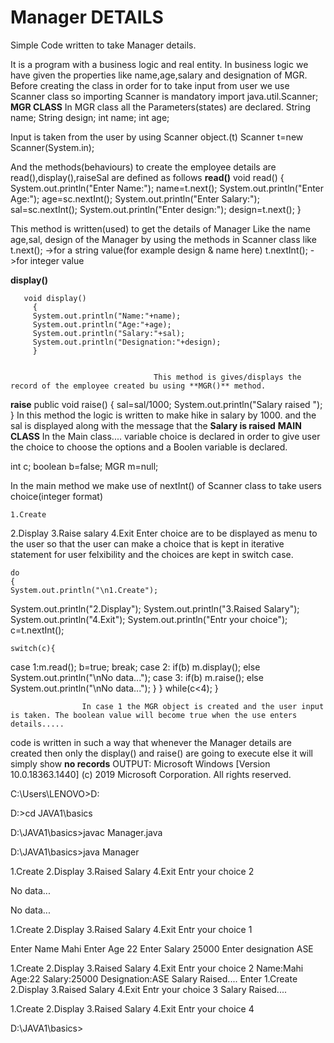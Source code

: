 # Manager DETAILS
Simple Code written to take Manager details.


It is a program with a business logic and real entity.
In business logic we have given the properties like name,age,salary and designation of MGR.
Before creating the class in order for to take input from user we use Scanner class so importing Scanner is mandatory
        import java.util.Scanner;
**MGR CLASS**
In MGR class all the Parameters(states) are declared.
String name;
           String design; 
          int name; 
           int age;
	   
	   
Input is taken from the user by using Scanner object.(t)
           Scanner t=new Scanner(System.in);



And the methods(behaviours) to create the employee details are 
read(),display(),raiseSal are defined as follows
**read()** 
   void read()
       {
        System.out.println("Enter Name:");
         name=t.next();
        System.out.println("Enter Age:");
								 age=sc.nextInt();
        System.out.println("Enter Salary:");
         sal=sc.nextInt();
									 System.out.println("Enter design:");
 design=t.next();
        }
	
	
This method is written(used) to get the details of Manager 
Like the name age,sal, design of the Manager by using the methods in Scanner class like 
            t.next();            ->for a string value(for example design & name here)
	   t.nextInt();         ->for integer value
					
					
					
						   
**display()**	  
	
	
       void display()
         {
         System.out.println("Name:"+name);
         System.out.println("Age:"+age);
         System.out.println("Salary:"+sal);
         System.out.println("Designation:"+design);
         }
									
									
									This method is gives/displays the record of the employee created bu using **MGR()** method.	 
	 
**raise**
      public void raise()
         {
         sal=sal/1000;
         System.out.println("Salary raised ");
         }
In this method the logic is written to make hike in salary by 1000. and the sal is displayed along with the message that the **Salary is raised**
**MAIN CLASS**
In the Main class.... variable choice is declared in order to give user the choice to choose the options
and a Boolen variable is declared.


  int c;
     boolean b=false;
    MGR m=null;
     
In the main method 
we make use of nextInt() of Scanner class to take users choice(integer format)
         
										
										
										
	1.Create
2.Display
3.Raise salary
4.Exit
Enter choice
are to be displayed as menu to the user so that the user can make a choice
that is kept in iterative statement for user felxibility and the choices are kept in switch case.



    do
    {
    System.out.println("\n1.Create");
System.out.println("2.Display");
System.out.println("3.Raised Salary");
System.out.println("4.Exit");
System.out.println("Entr your choice");
c=t.nextInt();
 
    switch(c){
case 1:m.read();
        b=true;
        break;
case 2: if(b)
       m.display();
       else
       System.out.println("\nNo data...");
case 3: if(b)
      m.raise();
       else
       System.out.println("\nNo data...");
         }
}
while(c<4);
}
					
					
					
					
					
					In case 1 the MGR object is created and the user input is taken. The boolean value will become true when the use enters details.....
code is written in such a way that whenever the Manager details are created then only the display() and raise() are going to execute else it will simply show **no records**
OUTPUT:
Microsoft Windows [Version 10.0.18363.1440]
(c) 2019 Microsoft Corporation. All rights reserved.

C:\Users\LENOVO>D:

D:\>cd JAVA1\basics

D:\JAVA1\basics>javac Manager.java

D:\JAVA1\basics>java Manager

1.Create
2.Display
3.Raised Salary
4.Exit
Entr your choice
2

No data...

No data...

1.Create
2.Display
3.Raised Salary
4.Exit
Entr your choice
1

Enter Name
Mahi
Enter Age
22
Enter Salary
25000
Enter designation
ASE

1.Create
2.Display
3.Raised Salary
4.Exit
Entr your choice
2
Name:Mahi
Age:22
Salary:25000
Designation:ASE
Salary Raised....
Enter 
1.Create
2.Display
3.Raised Salary
4.Exit
Entr your choice
3
Salary Raised....

1.Create
2.Display
3.Raised Salary
4.Exit
Entr your choice
4

D:\JAVA1\basics>

